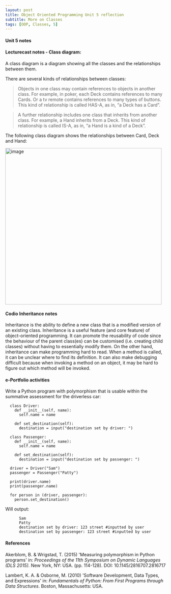 ```yaml
---
layout: post
title: Object Oriented Programming Unit 5 reflection
subtitle: More on Classes
tags: [OOP, Classes, 5]
---
```

#### Unit 5 notes
#### Lecturecast notes - Class diagram:
A class diagram is a diagram showing all the classes and the relationships between them.

There are several kinds of relationships between classes:

> Objects in one class may contain references to objects in another class. For example, in poker, each Deck contains references to many Cards. Or a tv remote contains references to many types of buttons. This kind of relationship is called HAS-A, as in, “a Deck has a Card”.

> A further relationship includes one class that inherits from another class. For example, a Hand inherits from a Deck. This kind of relationship is called IS-A, as in, “a Hand is a kind of a Deck”.


The following class diagram shows the relationships between Card, Deck and Hand:

<img width="491" alt="image" src="https://github.com/fnugent24/fnugent24.github.io/assets/119634822/c944845a-50a3-426a-8ff0-cca1b59f6f57">


#### Codio Inheritance notes
Inheritance is the ability to define a new class that is a modified version of an existing class. Inheritance is a useful feature (and core feature) of object-oriented programming. It can promote the reusability of code since the behaviour of the parent class(es) can be customised (i.e. creating child classes) without having to essentially modify them. On the other hand, inheritance can make programming hard to read. When a method is called, it can be unclear where to find its definition. It can also make debugging difficult because when invoking a method on an object, it may be hard to figure out which method will be invoked.


#### e-Portfolio activities
Write a Python program with polymorphism that is usable within the summative assessment for the driverless car:

      class Driver:
        def __init__(self, name):
          self.name = name

        def set_destination(self):
          destination = input("destination set by driver: ")

      class Passenger:
        def __init__(self, name):
          self.name = name

        def set_destination(self):
          destination = input("destination set by passenger: ")

      driver = Driver("Sam")
      passenger = Passenger("Patty")

      print(driver.name)
      print(passenger.name)

      for person in (driver, passenger):
        person.set_destination()

Will output:

          Sam
          Patty
          destination set by driver: 123 street #inputted by user
          destination set by passenger: 123 street #inputted by user

#### References
Akerblom, B. & Wrigstad, T. (2015) 'Measuring polymorphism in Python programs' in: *Proceedings of the 11th Symposium on Dynamic Languages (DLS 2015).* New York, NY: USA. (pp. 114-128). DOI: 10.1145/2816707.2816717

Lambert, K. A. & Osborne, M. (2010) 'Software Development, Data Types, and Expressions' in: *Fundamentals of Python: From First Programs through Data Structures*. Boston, Massachusetts: USA.

